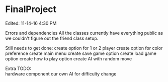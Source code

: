 # FinalProject

Edited: 11-14-16 4:30 PM

Errors and dependencies
    All the classes currently have everything public as we couldn't 
    figure out the friend class setup.
	
Still needs to get done:
    create option for 1 or 2 player
    create option for color preference
    create main menu
    create save game option
    create load game option
    create how to play option
    create AI with random move
	
Extra TODO:    
    hardware component
    our own AI for difficulty change
